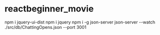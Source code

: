 # reactbeginner_movie

npm i jquery-ui-dist
npm i jquery
npm i -g json-server
json-server --watch ./src/db/ChattingOpens.json --port 3001
